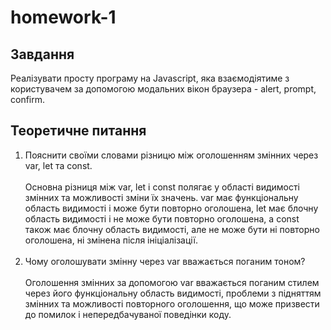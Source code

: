 # homework-1

## Завдання

Реалізувати просту програму на Javascript, яка взаємодіятиме з користувачем за допомогою модальних вікон браузера - alert, prompt, confirm.

## Теоретичне питання

1. Пояснити своїми словами різницю між оголошенням змінних через var, let та const.
   <br><br>
   Основна різниця між var, let і const полягає у області видимості змінних та можливості зміни їх значень. var має функціональну область видимості і може бути повторно оголошена, let має блочну область видимості і не може бути повторно оголошена, а const також має блочну область видимості, але не може бути ні повторно оголошена, ні змінена після ініціалізації.
   <br><br>
2. Чому оголошувати змінну через var вважається поганим тоном?
   <br><br>
   Оголошення змінних за допомогою var вважається поганим стилем через його функціональну область видимості, проблеми з підняттям змінних та можливості повторного оголошення, що може призвести до помилок і непередбачуваної поведінки коду.